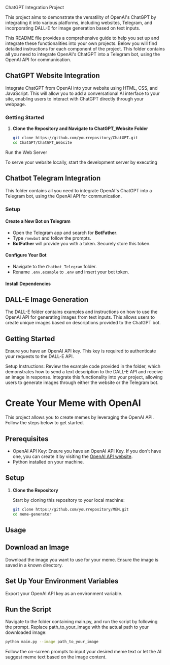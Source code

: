 ChatGPT Integration Project 

This project aims to demonstrate the versatility of OpenAI's ChatGPT by integrating it into various platforms, including websites, Telegram, and incorporating DALL-E for image generation based on text inputs. 

This README file provides a comprehensive guide to help you set up and integrate these functionalities into your own projects. Below you will find detailed instructions for each component of the project.
This folder contains all you need to integrate OpenAI's ChatGPT into a Telegram bot, using the OpenAI API for communication.

## ChatGPT Website Integration

Integrate ChatGPT from OpenAI into your website using HTML, CSS, and JavaScript. This will allow you to add a conversational AI interface to your site, enabling users to interact with ChatGPT directly through your webpage.

### Getting Started

1. **Clone the Repository and Navigate to ChatGPT_Website Folder**

   ```bash
   git clone https://github.com/yourrepository/ChatGPT.git
   cd ChatGPT/ChatGPT_Website

Run the Web Server

To serve your website locally, start the development server by executing


## Chatbot Telegram Integration

This folder contains all you need to integrate OpenAI's ChatGPT into a Telegram bot, using the OpenAI API for communication.

### Setup

#### Create a New Bot on Telegram

- Open the Telegram app and search for **BotFather**.
- Type `/newbot` and follow the prompts.
- **BotFather** will provide you with a token. Securely store this token.

#### Configure Your Bot

- Navigate to the `Chatbot_Telegram` folder.
- Rename `.env.example` to `.env` and insert your bot token.

#### Install Dependencies



## DALL-E Image Generation
The DALL-E folder contains examples and instructions on how to use the OpenAI API for generating images from text inputs. This allows users to create unique images based on descriptions provided to the ChatGPT bot.

## Getting Started
Ensure you have an OpenAI API key. This key is required to authenticate your requests to the DALL-E API.

Setup Instructions:
Review the example code provided in the folder, which demonstrates how to send a text description to the DALL-E API and receive an image in response.
Integrate this functionality into your project, allowing users to generate images through either the website or the Telegram bot.


# Create Your Meme with OpenAI

This project allows you to create memes by leveraging the OpenAI API. Follow the steps below to get started.

## Prerequisites

- OpenAI API Key: Ensure you have an OpenAI API Key. If you don't have one, you can create it by visiting the [OpenAI API website](https://openai.com/api/).
- Python installed on your machine.

## Setup

1. **Clone the Repository**

   Start by cloning this repository to your local machine:

   ```bash
   git clone https://github.com/yourrepository/MEM.git
   cd meme-generator

## Usage
## Download an Image
Download the image you want to use for your meme. Ensure the image is saved in a known directory.

## Set Up Your Environment Variables
Export your OpenAI API key as an environment variable.

## Run the Script
Navigate to the folder containing main.py, and run the script by following the prompt. Replace path_to_your_image with the actual path to your downloaded image:

```bash
python main.py --image path_to_your_image
```
Follow the on-screen prompts to input your desired meme text or let the AI suggest meme text based on the image content.

